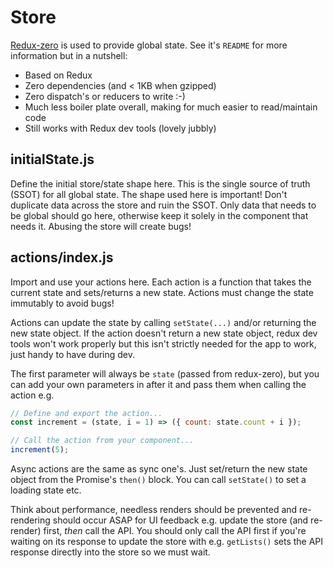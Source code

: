 # Store

[Redux-zero](https://github.com/redux-zero/redux-zero) is used to provide global state. See it's `README` for more information but in a nutshell:

- Based on Redux
- Zero dependencies (and < 1KB when gzipped)
- Zero dispatch's or reducers to write :-)
- Much less boiler plate overall, making for much easier to read/maintain code
- Still works with Redux dev tools (lovely jubbly)

## initialState.js

Define the initial store/state shape here. This is the single source of truth (SSOT) for all global state. The shape used here is important! Don't duplicate data across the store and ruin the SSOT. Only data that needs to be global should go here, otherwise keep it solely in the component that needs it. Abusing the store will create bugs!

## actions/index.js

Import and use your actions here. Each action is a function that takes the current state and sets/returns a new state. Actions must change the state immutably to avoid bugs!

Actions can update the state by calling `setState(...)` and/or returning the new state object. If the action doesn't return a new state object, redux dev tools won't work properly but this isn't strictly needed for the app to work, just handy to have during dev.

The first parameter will always be `state` (passed from redux-zero), but you can add your own parameters in after it and pass them when calling the action e.g.

```js
// Define and export the action...
const increment = (state, i = 1) => ({ count: state.count + i });

// Call the action from your component...
increment(5);
```

Async actions are the same as sync one's. Just set/return the new state object from the Promise's `then()` block. You can call `setState()` to set a loading state etc.

Think about performance, needless renders should be prevented and re-rendering should occur ASAP for UI feedback e.g. update the store (and re-render) first, *then* call the API. You should only call the API first if you're waiting on its response to update the store with e.g. `getLists()` sets the API response directly into the store so we must wait.
